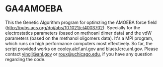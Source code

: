 # GA4AMOEBA
This the Genetic Algorithm program for optimzing the AMOEBA force field (http://pubs.acs.org/doi/abs/10.1021/ct4003702). Specially for the electrostatics parameters (based on methoanl dimer data) and the vdW parameters (based on the methanol oligomers data). It's a MPI program, which runs on high performance computers most effectively. So far, the script provided works on cooley.alcf.anl.gov and blues.lcrc.anl.gov. Please contact yingli@anl.gov or roux@uchicago.edu, if you have any question regarding the code. 
